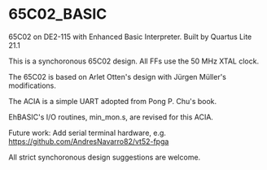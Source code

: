 # 65C02_BASIC

65C02 on DE2-115 with Enhanced Basic Interpreter. Built by Quartus Lite 21.1

This is a synchoronous 65C02 design. All FFs use the 50 MHz XTAL clock.

The 65C02 is based on Arlet Otten's design with Jürgen Müller's modifications.

The ACIA is a simple UART adopted from Pong P. Chu's book.

EhBASIC's I/O routines, min_mon.s, are revised for this ACIA.

Future work: Add serial terminal hardware, e.g. https://github.com/AndresNavarro82/vt52-fpga

All strict synchoronous design suggestions are welcome.


